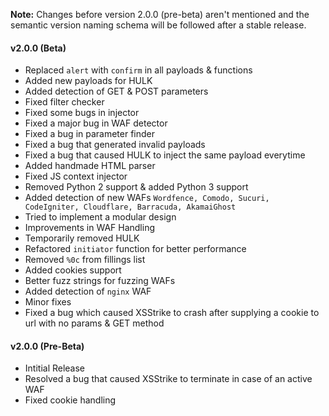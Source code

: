 **Note:** Changes before version 2.0.0 (pre-beta) aren't mentioned and the semantic version naming schema will be followed after a stable release.

#### v2.0.0 (Beta)
- Replaced `alert` with `confirm` in all payloads & functions
- Added new payloads for HULK
- Added detection of GET & POST parameters
- Fixed filter checker
- Fixed some bugs in injector
- Fixed a major bug in WAF detector
- Fixed a bug in parameter finder
- Fixed a bug that generated invalid payloads
- Fixed a bug that caused HULK to inject the same payload everytime
- Added handmade HTML parser
- Fixed JS context injector
- Removed Python 2 support & added Python 3 support
- Added detection of new WAFs `Wordfence, Comodo, Sucuri, CodeIgniter, Cloudflare, Barracuda, AkamaiGhost`
- Tried to implement a modular design
- Improvements in WAF Handling
- Temporarily removed HULK
- Refactored `initiator` function for better performance
- Removed `%0c` from fillings list
- Added cookies support
- Better fuzz strings for fuzzing WAFs
- Added detection of `nginx` WAF
- Minor fixes
- Fixed a bug which caused XSStrike to crash after supplying a cookie to url with no params & GET method

#### v2.0.0 (Pre-Beta)
- Intitial Release
- Resolved a bug that caused XSStrike to terminate in case of an active WAF
- Fixed cookie handling
